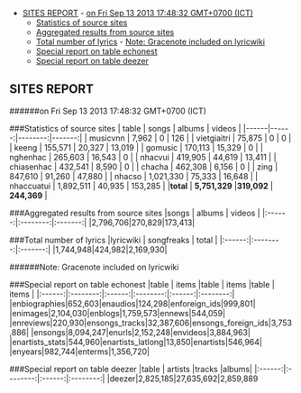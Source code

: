 - [SITES REPORT](#sites-report)
				- [on Fri Sep 13 2013 17:48:32 GMT+0700 (ICT)](#on-fri-sep-13-2013-174832-gmt+0700-ict)
	- [Statistics of source sites](#statistics-of-source-sites)
	- [Aggregated results from source sites](#aggregated-results-from-source-sites)
	- [Total number of lyrics](#total-number-of-lyrics)
				- [Note: Gracenote included on lyricwiki](#note-gracenote-included-on-lyricwiki)
	- [Special report on table echonest](#special-report-on-table-echonest)
	- [Special report on table deezer](#special-report-on-table-deezer)

## SITES REPORT

######on Fri Sep 13 2013 17:48:32 GMT+0700 (ICT)

###Statistics of source sites
| table | songs | albums | videos |
|------|------:|--------:|-------:|
| musicvnn | 7,962 | 0 |  126 | 
| vietgiaitri | 75,875 | 0 |  0 | 
| keeng | 155,571 | 20,327 |  13,019 | 
| gomusic | 170,113 | 15,329 |  0 | 
| nghenhac | 265,603 | 16,543 |  0 | 
| nhacvui | 419,905 | 44,619 |  13,411 | 
| chiasenhac | 432,541 | 8,590 |  0 | 
| chacha | 462,308 | 6,156 |  0 | 
| zing | 847,610 | 91,260 |  47,880 | 
| nhacso | 1,021,330 | 75,333 |  16,648 | 
| nhaccuatui | 1,892,511 | 40,935 |  153,285 | 
|**total** | **5,751,329** |**319,092** | **244,369** |


###Aggregated results from source sites
|songs | albums | videos |
|:------:|:--------:|:-------:|
|2,796,706|270,829|173,413|


###Total number of lyrics
|lyricwiki | songfreaks | total |
|:------:|:--------:|:-------:|
|1,744,948|424,982|2,169,930|

######Note: Gracenote included on lyricwiki


###Special report on table echonest
|table | items |table | items |table | items |
|:------:|:--------:|:------:|:--------:|:------:|:--------:|
|enbiographies|652,603|enaudios|124,298|enforeign_ids|999,801|
|enimages|2,104,030|enblogs|1,759,573|ennews|544,059|
|enreviews|220,930|ensongs_tracks|32,387,606|ensongs_foreign_ids|3,753,886|
|ensongs|8,094,247|enurls|2,152,248|envideos|3,884,963|
|enartists_stats|544,960|enartists_latlong|13,850|enartists|546,964|
|enyears|982,744|enterms|1,356,720|


###Special report on table deezer
|table | artists |tracks |albums|
|:------:|:--------:|:------:|:--------:|
|deezer|2,825,185|27,635,692|2,859,889

